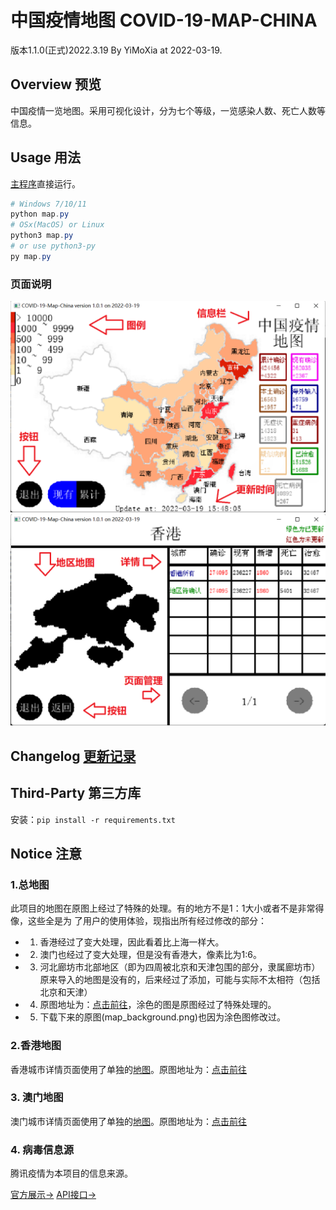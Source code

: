 # 中国疫情地图 COVID-19-MAP-CHINA

版本1.1.0(正式)2022.3.19
By YiMoXia at 2022-03-19. 

## Overview 预览

中国疫情一览地图。采用可视化设计，分为七个等级，一览感染人数、死亡人数等信息。

## Usage 用法

[主程序](map.py)直接运行。

``` powershell
# Windows 7/10/11
python map.py
# OSx(MacOS) or Linux
python3 map.py
# or use python3-py
py map.py
```

### 页面说明

![主页](map_printscreen_mainpage.png)
![详情页](map_printscreen_citiespage.png)

## Changelog [更新记录](changelog.md)

## Third-Party 第三方库

安装：`pip install -r requirements.txt`

## Notice 注意

### 1.总地图

此项目的地图在原图上经过了特殊的处理。有的地方不是1：1大小或者不是非常得像，这些全是为
了用户的使用体验，现指出所有经过修改的部分：

- 1. 香港经过了变大处理，因此看着比上海一样大。
- 2. 澳门也经过了变大处理，但是没有香港大，像素比为1:6。
- 3. 河北廊坊市北部地区（即为四周被北京和天津包围的部分，隶属廊坊市）原来导入的地图是没有的，后来经过了添加，可能与实际不太相符（包括北京和天津）
- 4. 原图地址为：[点击前往](https://gss0.baidu.com/-Po3dSag_xI4khGko9WTAnF6hhy/zhidao/pic/item/962bd40735fae6cd1851ec8201b30f2443a70f6f.jpg)，涂色的图是原图经过了特殊处理的。
- 5. 下载下来的原图(map_background.png)也因为涂色图修改过。

### 2.香港地图

香港城市详情页面使用了单独的[地图](map_hongkong.png)。原图地址为：[点击前往](https://image.baidu.com/search/down?tn=download&word=download&ie=utf8&fr=detail&url=https%3A%2F%2Fgimg2.baidu.com%2Fimage_search%2Fsrc%3Dhttp%253A%252F%252Fnimg.ws.126.net%252F%253Furl%253Dhttp%25253A%25252F%25252Fdingyue.ws.126.net%25252F2022%25252F0221%25252Fb5d8b3bfj00r7mv7r005dd000u000nsp.jpg%2526thumbnail%253D650x2147483647%2526quality%253D80%2526type%253Djpg%26refer%3Dhttp%253A%252F%252Fnimg.ws.126.net%26app%3D2002%26size%3Df9999%2C10000%26q%3Da80%26n%3D0%26g%3D0n%26fmt%3Dauto%3Fsec%3D1650013696%26t%3Df01728dd3ff7591ecb3ae5c735e37d31&thumburl=https%3A%2F%2Fimg1.baidu.com%2Fit%2Fu%3D3995791477%2C4271156570%26fm%3D253%26fmt%3Dauto%26app%3D120%26f%3DJPEG%3Fw%3D630%26h%3D500)

### 3. 澳门地图

澳门城市详情页面使用了单独的[地图](map_macao_2.png)。原图地址为：[点击前往](https://gimg2.baidu.com/image_search/src=http%3A%2F%2Fwww.onegreen.net%2Fmaps%2FUpload_maps%2F201308%2F2013081409354011.jpg&refer=http%3A%2F%2Fwww.onegreen.net&app=2002&size=f9999,10000&q=a80&n=0&g=0n&fmt=auto?sec=1650017835&t=6f9810879ff42a83f05c13cc8090d593)

### 4. 病毒信息源

腾讯疫情为本项目的信息来源。

[官方展示->](https://news.qq.com//zt2020/page/feiyan.htm)
[API接口->](https://view.inews.qq.com/g2/getOnsInfo?name=disease_h5)
